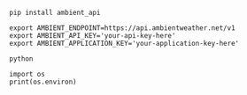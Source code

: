 `pip install ambient_api`

```
export AMBIENT_ENDPOINT=https://api.ambientweather.net/v1
export AMBIENT_API_KEY='your-api-key-here'
export AMBIENT_APPLICATION_KEY='your-application-key-here'
```

`python`

```
import os
print(os.environ)
```
